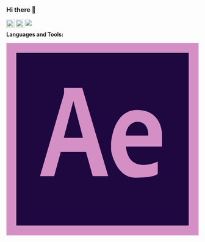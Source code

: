 ### Hi there 👋

<a href="https://twitter.com/mangeshsn">
  <img align="left" alt="Mangesh Narkhede | Twitter" width="22px" src="https://raw.githubusercontent.com/peterthehan/peterthehan/master/assets/twitter.svg" />
</a>

<a href="https://www.linkedin.com/in/mangeshnarkhede/">
  <img align="left" alt="Mangesh's LinkedIN" width="22px" src="https://raw.githubusercontent.com/peterthehan/peterthehan/master/assets/linkedin.svg" />
</a>

![](https://visitor-badge.glitch.me/badge?page_id=mangeshsn.mangeshsn)

<!-- in your header -->
<link rel="stylesheet" href="https://cdn.jsdelivr.net/gh/devicons/devicon@v2.11.0/devicon.min.css">

**Languages and Tools:**  

<svg viewBox="0 0 128 128">
<rect x="6.5" y="6.5" fill="#1F0740" width="115" height="115"></rect><path fill="#D490C5" d="M0,0v128h128V0H0z M121.5,121.5H6.5V6.5h115V121.5z"></path><path fill="#D490C5" d="M103.5,59.2c0,0-0.6-14.6-16.5-14.6c-16,0-17.3,22-17.3,22v4.7c0,0,2.8,18.3,16.3,18.3 c13.5,0,14.8-2.6,14.8-2.6v-8.1c0,0-19.3,9.2-21.2-10h24V59.2z M94.5,61.6H79.5c0,0,0-8.3,7.5-9.2C95.2,52.4,94.5,61.6,94.5,61.6z "></path><path fill="#D490C5" d="M50.5,29.9H38.4v3.8l-16,54.9h9.4l4.4-16.1H53l4.5,16.1h10.3L50.5,29.9z M38.2,63.1l6.4-24.5L51,63.1H38.2z"></path>
</svg>

<!--
**mangeshsn/mangeshsn** is a ✨ _special_ ✨ repository because its `README.md` (this file) appears on your GitHub profile.

Here are some ideas to get you started:

- 🔭 I’m currently working on ...
- 🌱 I’m currently learning ...
- 👯 I’m looking to collaborate on ...
- 🤔 I’m looking for help with ...
- 💬 Ask me about ...
- 📫 How to reach me: ...
- 😄 Pronouns: ...
- ⚡ Fun fact: ...
-->
